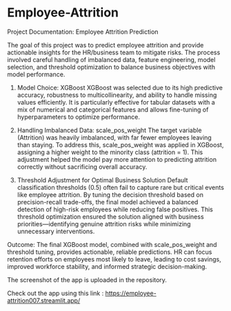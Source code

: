 # Employee-Attrition
Project Documentation: Employee Attrition Prediction

The goal of this project was to predict employee attrition and provide actionable insights for the HR/business team to mitigate risks. The process involved careful handling of imbalanced data, feature engineering, model selection, and threshold optimization to balance business objectives with model performance.

1. Model Choice: XGBoost
XGBoost was selected due to its high predictive accuracy, robustness to multicollinearity, and ability to handle missing values efficiently. It is particularly effective for tabular datasets with a mix of numerical and categorical features and allows fine-tuning of hyperparameters to optimize performance.

2. Handling Imbalanced Data: scale_pos_weight
The target variable (Attrition) was heavily imbalanced, with far fewer employees leaving than staying. To address this, scale_pos_weight was applied in XGBoost, assigning a higher weight to the minority class (attrition = 1). This adjustment helped the model pay more attention to predicting attrition correctly without sacrificing overall accuracy.

3. Threshold Adjustment for Optimal Business Solution
Default classification thresholds (0.5) often fail to capture rare but critical events like employee attrition. By tuning the decision threshold based on precision-recall trade-offs, the final model achieved a balanced detection of high-risk employees while reducing false positives. This threshold optimization ensured the solution aligned with business priorities—identifying genuine attrition risks while minimizing unnecessary interventions.

Outcome:
The final XGBoost model, combined with scale_pos_weight and threshold tuning, provides actionable, reliable predictions. HR can focus retention efforts on employees most likely to leave, leading to cost savings, improved workforce stability, and informed strategic decision-making.

The screenshot of the app is uploaded in the repository.

Check out the app using this link : https://employee-attrition007.streamlit.app/
